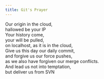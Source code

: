 ```yaml
---
title: Git's Prayer
---
```


<style>
  @import url(http://fonts.googleapis.com/css?family=Pinyon+Script);
  .post > p:first-of-type {
    font-size: 140%;
    font-family: 'Pinyon Script', cursive;
  }

  @media screen and (min-width: 660px) {
    .post > p:first-of-type {
      font-size: 160%;
    }
  }
</style>

Our origin in the cloud,  
hallowed be your IP  
Your history come,  
your will be pulled,  
on localhost, as it is in the cloud,  
Give us this day our daily commit,  
and forgive us our force pushes,  
as we also have forgiven our merge conflicts.  
And lead us not into temptation,  
but deliver us from SVN
